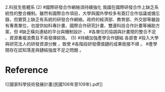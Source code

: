2.科技生態體系
(2) #國際研發合作網絡須持續強化
     我國在國際研發合作上缺乏系統性的整合機制。雖然有國際合作項目，大學與國外學校多有簽訂合作協議或備忘錄，但實質上缺乏有系統的研發合作網絡。政府的經濟部、教育部、外交部等雖設有專責單位，也提供如科專計畫、國際合作研究計畫、雙邊科技合作計畫等補助方案，但 #缺乏橫向連結的平台與機制設計 、 #各單位的協調與計畫間的整合不足 、資源重複浪費且不易發揮綜效。
(5) #持續加強產學合作鏈結
    各部會 #投入大學與研究法人的研發資源分散 ，致使 #各階段研發價值鏈的成果銜接不順 。 #產學間存在認知落差與鏈結強度不足之問題 。
	
	
# Reference
![[國家科學技術發展計畫(民國106年至109年).pdf]]	